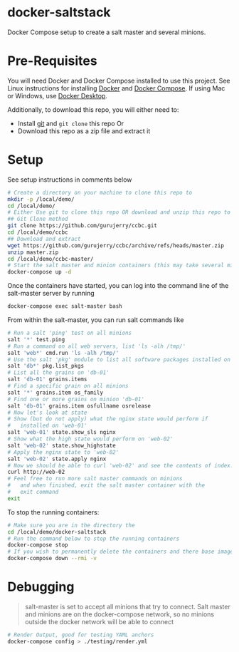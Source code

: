# docker-saltstack
Docker Compose setup to create a salt master and several minions.

# Pre-Requisites
You will need Docker and Docker Compose installed to use this project.  See Linux instructions for installing [Docker](https://docs.docker.com/engine/install/#server) and [Docker Compose](https://docs.docker.com/compose/install/linux/). If using Mac or Windows, use [Docker Desktop](https://www.docker.com/products/docker-desktop/).

Additionally, to download this repo, you will either need to:
- Install [git](https://github.com/git-guides/install-git) and `git clone` this repo
Or
- Download this repo as a zip file and extract it

# Setup
See setup instructions in comments below
```bash
# Create a directory on your machine to clone this repo to
mkdir -p /local/demo/
cd /local/demo/
# Either Use git to clone this repo OR download and unzip this repo to your local directory
## Git Clone method
git clone https://github.com/gurujerry/ccbc.git
cd /local/demo/ccbc
## Download and extract
wget https://github.com/gurujerry/ccbc/archive/refs/heads/master.zip
unzip master.zip
cd /local/demo/ccbc-master/
# Start the salt master and minion containers (this may take several minutes to provision)
docker-compose up -d
```

Once the containers have started, you can log into the command line of the salt-master server by running
```bash
docker-compose exec salt-master bash
```

From within the salt-master, you can run salt commands like
```bash
# Run a salt 'ping' test on all minions
salt '*' test.ping
# Run a command on all web servers, list 'ls -alh /tmp/'
salt 'web*' cmd.run 'ls -alh /tmp/'
# Use the salt 'pkg' module to list all software packages installed on the (2) database servers
salt 'db*' pkg.list_pkgs
# List all the grains on 'db-01'
salt 'db-01' grains.items
# Find a specific grain on all minions
salt '*' grains.item os_family
# Find one or more grains on minion 'db-01'
salt 'db-01' grains.item osfullname osrelease
# Now let's look at state
# Show (but do not apply) what the nginx state would perform if
#   installed on 'web-01'
salt 'web-01' state.show_sls nginx
# Show what the high state would perform on 'web-02'
salt 'web-02' state.show_highstate
# Apply the nginx state to 'web-02'
salt 'web-02' state.apply nginx
# Now we should be able to curl 'web-02' and see the contents of index.html
curl http://web-02
# Feel free to run more salt master commands on minions 
#   and when finished, exit the salt master container with the
#   exit command
exit
```

To stop the running containers:
```bash
# Make sure you are in the directory the 
cd /local/demo/docker-saltstack
# Run the command below to stop the running containers
docker-compose stop
# If you wish to permanently delete the containers and there base image, run the command
docker-compose down --rmi -v
```

# Debugging
> salt-master is set to accept all minions that try to connect.  Salt master and minions are on the docker-compose network, so no minions outside the docker network will be able to connect

```bash
# Render Output, good for testing YAML anchors
docker-compose config > ./testing/render.yml

```
